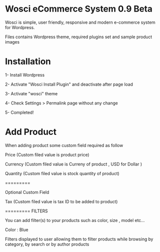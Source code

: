 Wosci eCommerce System 0.9 Beta
=====
Wosci is simple, user friendly, responsive and modern e-commerce system for Wordpress.

Files contains Wordpress theme, required plugins set and sample product images


Installation
=====
1- Install Wordpress

2- Activate "Wosci Install Plugin" and deactivate after page load

3- Activate "wosci" theme

4- Check Settings > Permalink page without any change

5- Completed!


Add Product
=====
When adding product some custom field required as follow

Price  (Custom filed value is product price)

Currency  (Custom filed value is Curreny of product , USD  for Dollar )

Quantity  (Custom filed value is stock quantity of product)


=========

Optional Custom Field


Tax (Custom filed value is tax ID to be added to product)

=========
FILTERS

You can add filter(s) to your products such as color, size , model etc...

Color : Blue


Filters displayed to user allowing them to filter products while browsing by category, by search or by author products



